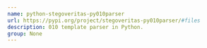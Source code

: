 ```yaml
---
name: python-stegoveritas-py010parser
url: https://pypi.org/project/stegoveritas-py010parser/#files
description: 010 template parser in Python.
group: None
---
```

